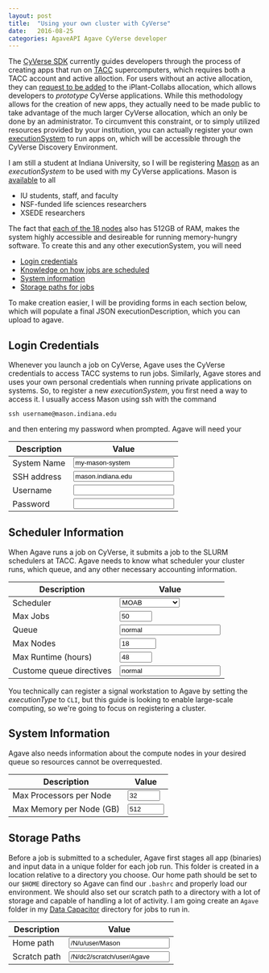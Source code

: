 ```yaml
---
layout: post
title:  "Using your own cluster with CyVerse"
date:   2016-08-25
categories: AgaveAPI Agave CyVerse developer
---
```

<script>
var systemVals = ["id", "host"];
function gVal(id) {
	return document.getElementById(id).value
}
function updateJSON() {
	// Create systemJSON
	var systemJSON = {
		description:"Personal executionSystem for Mason",
		type:"EXECUTION",
		name:"IU Mason",
		site:"indiana.edu",
		executionType:"HPC",
		startupScript:"./bashrc",
		default:false,
	};
	systemJSON.id = gVal("id").replace(/ /g, '-');
	systemJSON.login = {
		port:22,
		protocol:"SSH",
		host:gVal("host"),
		auth:{
			username:gVal("username"),
			password:gVal("password"),
			type:"PASSWORD"
		}
	};
	systemJSON.queues = [{
		maxProcessorsPerNode:gVal("maxPPN"),
		maxMemoryPerNode:gVal("maxMEM"),
		name:gVal("queue"),
		maxNodes:gVal("maxNodes"),
		maxRequestedTime:gVal("runtime")+":00:00",
		customDirectives:gVal("directives"),
		default:true
	}];
	systemJSON.maxSystemJobs = gVal("maxJobs");
	systemJSON.scheduler = gVal("scheduler");
	
	systemJSON.scratchDir = gVal("scratchDir");
	systemJSON.storage = {
		mirror:false,
		port:22,
		homeDir:gVal("homeDir"),
		protocol:"SFTP",
		host:gVal("host"),
		rootDir:"/",
		auth:{
			username:gVal("username"),
			password:gVal("password"),
			type:"PASSWORD"
		}
	};
	// Insert JSON into HTML
	document.getElementById("outJSON").innerHTML = JSON.stringify(systemJSON, null, 2);
}
updateJSON();
</script>

The [CyVerse SDK](https://github.com/cyverse/cyverse-sdk) currently guides developers through the process of creating apps that run on [TACC](https://www.tacc.utexas.edu/) supercomputers, which requires both a TACC account and active alloction. For users without an active allocation, they can [request to be added](https://github.com/cyverse/cyverse-sdk/blob/dee56dfbd6e18ef25066a4acec66ba834242b827/docs/iplant-assumptions.md) to the iPlant-Collabs allocation, which allows developers to *prototype* CyVerse applications. While this methodology allows for the creation of new apps, they actually need to be made public to take advantage of the much larger CyVerse allocation, which an only be done by an administrator. To circumvent this constraint, or to simply utilized resources provided by your institution, you can actually register your own [executionSystem](http://developer.agaveapi.co/#execution-systems) to run apps on, which will be accessible through the CyVerse Discovery Environment.

I am still a student at Indiana University, so I will be registering [Mason](https://kb.iu.edu/d/bbhh) as an *executionSystem* to be used with my CyVerse applications. Mason is [available](https://kb.iu.edu/d/bbhh#account) to all

- IU students, staff, and faculty
- NSF-funded life sciences researchers
- XSEDE researchers

The fact that [each of the 18 nodes](https://kb.iu.edu/d/bbhh#info) also has 512GB of RAM, makes the system highly accessible and desireable for running memory-hungry software. To create this and any other executionSystem, you will need

- [Login credentials](#login-credentials)
- [Knowledge on how jobs are scheduled](#scheduler-information)
- [System information](#system-information)
- [Storage paths for jobs](#storage-paths)

To make creation easier, I will be providing forms in each section below, which will populate a final JSON executionDescription, which you can upload to agave.

## Login Credentials

Whenever you launch a job on CyVerse, Agave uses the CyVerse credentials to access TACC systems to run jobs. Similarly, Agave stores and uses your own personal credentials when running private applications on systems. So, to register a new *executionSystem*, you first need a way to access it. I usually access Mason using ssh with the command

```shell
ssh username@mason.indiana.edu
```

and then entering my password when prompted. Agave will need your

| Description | Value |
|--|--|
| System Name | <input type="text" id="id" style="width:200px; box-sizing:border-box;" value="my-mason-system" oninput="updateJSON()"> |
| SSH address | <input type="text" id="host" style="width:200px; box-sizing:border-box;" value="mason.indiana.edu"> |
| Username | <input type="text" id="username" style="width:200px; box-sizing:border-box;"> |
| Password | <input type="password" id="password" style="width:200px; box-sizing:border-box;"> |

## Scheduler Information

When Agave runs a job on CyVerse, it submits a job to the SLURM schedulers at TACC. Agave needs to know what scheduler your cluster runs, which queue, and any other necessary accounting information.

| Description | Value |
|--|--|
| Scheduler | <select id="scheduler"><option value="MOAB">MOAB</option><option value="SLURM">SLURM</option><option value="LSF">LSF</option><option value="LOADLEVELER">LOADLEVELER</option><option value="PBS">PBS</option><option value="SGE">SGE</option><option value="FORK">FORK</option><option value="COBALT">COBALT</option><option value="TORQUE">TORQUE</option></select> |
| Max Jobs | <input type="number" id="maxJobs" min="-1" max="100" value="50"> |
| Queue | <input type="text" id="queue" style="width:200px; box-sizing:border-box;" value="normal"> |
| Max Nodes | <input type="number" id="maxNodes" min="-1" max="1000" value="18"> |
| Max Runtime (hours) | <input type="number" id="runtime" min="-1" max="120" value="48"> |
| Custome queue directives | <input type="text" id="directives" style="width:200px; box-sizing:border-box;" value="normal"> |

You technically can register a signal workstation to Agave by setting the *executionType* to `CLI`, but this guide is looking to enable large-scale computing, so we're going to focus on registering a cluster.

## System Information

Agave also needs information about the compute nodes in your desired queue so resources cannot be overrequested.

| Description | Value |
|--|--|
| Max Processors per Node | <input type="number" id="maxPPN" min="-1" max="128" value="32"> |
| Max Memory per Node (GB) | <input type="number" id="maxMEM" min="-1" max="4000" value="512"> |

## Storage Paths

Before a job is submitted to a scheduler, Agave first stages all app (binaries) and input data in a unique folder for each job run. This folder is created in a location relative to a directory you choose.
Our home path should be set to our `$HOME` directory so Agave can find our `.bashrc` and properly load our environment.
We should also set our scratch path to a directory with a lot of storage and capable of handling a lot of activity. I am going create an `Agave` folder in my [Data Capacitor](https://kb.iu.edu/d/avvh) directory for jobs to run in.

| Description | Value |
|--|--|
| Home path | <input type="text" id="homeDir" style="width:200px; box-sizing:border-box;" value="/N/u/user/Mason"> |
| Scratch path | <input type="text" id="scratchDir" style="width:200px; box-sizing:border-box;" value="/N/dc2/scratch/user/Agave"> |

<div class="language-json highlighter-rouge"><pre class="highlight"><code id="outJSON"></code></pre></div>
